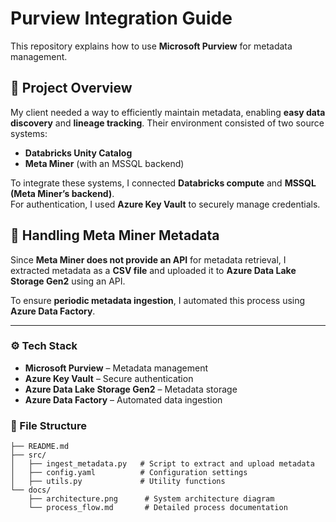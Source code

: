 # Purview Integration Guide

This repository explains how to use **Microsoft Purview** for metadata management.

## 📌 Project Overview

My client needed a way to efficiently maintain metadata, enabling **easy data discovery** and **lineage tracking**. Their environment consisted of two source systems:

- **Databricks Unity Catalog**  
- **Meta Miner** (with an MSSQL backend)  

To integrate these systems, I connected **Databricks compute** and **MSSQL (Meta Miner’s backend)**.  
For authentication, I used **Azure Key Vault** to securely manage credentials.

## 🔗 Handling Meta Miner Metadata

Since **Meta Miner does not provide an API** for metadata retrieval, I extracted metadata as a **CSV file** and uploaded it to **Azure Data Lake Storage Gen2** using an API.  

To ensure **periodic metadata ingestion**, I automated this process using **Azure Data Factory**.

---

### ⚙️ Tech Stack

- **Microsoft Purview** – Metadata management  
- **Azure Key Vault** – Secure authentication  
- **Azure Data Lake Storage Gen2** – Metadata storage  
- **Azure Data Factory** – Automated data ingestion  

### 📂 File Structure

```plaintext
├── README.md
├── src/
│   ├── ingest_metadata.py   # Script to extract and upload metadata
│   ├── config.yaml          # Configuration settings
│   ├── utils.py             # Utility functions
└── docs/
    ├── architecture.png      # System architecture diagram
    └── process_flow.md       # Detailed process documentation
